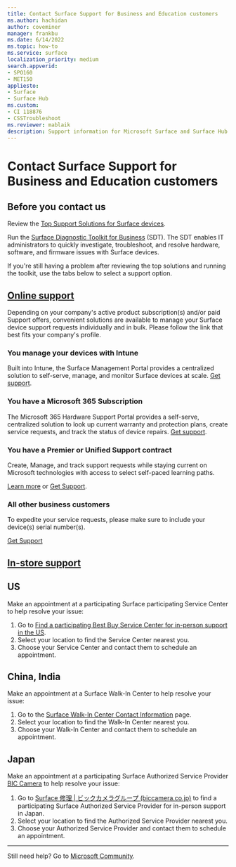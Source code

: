 ```yaml
---
title: Contact Surface Support for Business and Education customers
ms.author: hachidan
author: coveminer
manager: frankbu
ms.date: 6/14/2022
ms.topic: how-to
ms.service: surface
localization_priority: medium
search.appverid:
- SPO160
- MET150
appliesto:
- Surface
- Surface Hub
ms.custom: 
- CI 118876
- CSSTroubleshoot 
ms.reviewer: mablaik
description: Support information for Microsoft Surface and Surface Hub products.
---
```


# Contact Surface Support for Business and Education customers

## Before you contact us  

Review the [Top Support Solutions for Surface devices](/surface/support-solutions-surface).

Run the [Surface Diagnostic Toolkit for Business](surface-diagnostic-toolkit-business.md) (SDT). The SDT enables IT administrators to quickly investigate, troubleshoot, and resolve hardware, software, and firmware issues with Surface devices.

If you're still having a problem after reviewing the top solutions and running the toolkit, use the tabs below to select a support option.

## [Online support](#tab/online)

Depending on your company's active product subscription(s) and/or paid Support offers, convenient solutions are available to manage your Surface device support requests individually and in bulk. Please follow the link that best fits your company's profile.

### You manage your devices with Intune

Built into Intune, the Surface Management Portal provides a centralized solution to self-serve, manage, and monitor Surface devices at scale. [Get support](/surface/surface-management-portal).

### You have a Microsoft 365 Subscription

The Microsoft 365 Hardware Support Portal provides a self-serve, centralized solution to look up current warranty and protection plans, create service requests, and track the status of device repairs. [Get support](/surface/self-serve-warranty-service).

### You have a Premier or Unified Support contract

Create, Manage, and track support requests while staying current on Microsoft technologies with access to select self-paced learning paths.

[Learn more](/services-hub/unified/support/) or [Get Support](https://serviceshub.microsoft.com/support/create).

### All other business customers

To expedite your service requests, please make sure to include your device(s) serial number(s).

[Get Support](https://support.serviceshub.microsoft.com/supportforbusiness)

## [In-store support](#tab/instore)

## US

Make an appointment at a participating Surface participating Service Center to help resolve your issue:

1. Go to [Find a participating Best Buy Service Center for in-person support in the US](https://support.microsoft.com/surface/find-a-participating-best-buy-service-center-for-in-person-support-in-the-us-9c30c2ba-a8d3-4657-b9df-9c00239751a2).
2. Select your location to find the Service Center nearest you.
3. Choose your Service Center and contact them to schedule an appointment.

## China, India

Make an appointment at a Surface Walk-In Center to help resolve your issue:

1. Go to the [Surface Walk-In Center Contact Information](https://support.microsoft.com/help/4498593/find-surface-walk-in-center-contact-information) page.
2. Select your location to find the Walk-In Center nearest you.  
3. Choose your Walk-In Center and contact them to schedule an appointment.

## Japan

Make an appointment at a participating Surface Authorized Service Provider [BIC Camera](https://www.biccamera.co.jp/support/surface_repair/) to help resolve your issue:

1. Go to [Surface 修理 | ビックカメラグループ (biccamera.co.jp)](https://www.biccamera.co.jp/support/surface_repair/apply/#shops) to find a participating Surface Authorized Service Provider for in-person support in Japan.
2. Select your location to find the Authorized Service Provider nearest you.
3. Choose your Authorized Service Provider and contact them to schedule an appointment.

---

Still need help? Go to [Microsoft Community](https://answers.microsoft.com/).
